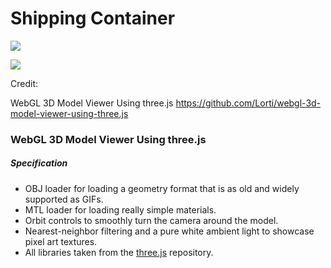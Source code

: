 # Shipping Container

![](https://i.imgur.com/CeqjZh2.png)

![](https://i.imgur.com/WOMptBv.png)




Credit:

WebGL 3D Model Viewer Using three.js
https://github.com/Lorti/webgl-3d-model-viewer-using-three.js

### WebGL 3D Model Viewer Using three.js

##### Specification

* OBJ loader for loading a geometry format that is as old and widely supported as GIFs.
* MTL loader for loading really simple materials.
* Orbit controls to smoothly turn the camera around the model.
* Nearest-neighbor filtering and a pure white ambient light to showcase pixel art textures.
* All libraries taken from the [three.js](https://github.com/mrdoob/three.js/) repository.
